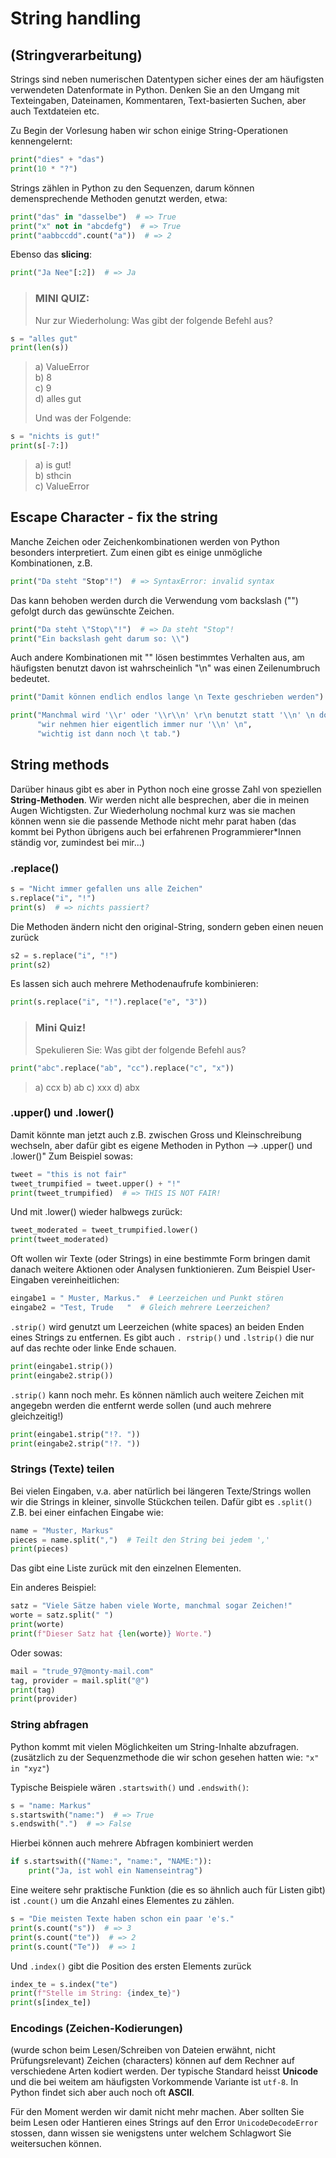 # String handling
## (Stringverarbeitung)

Strings sind neben numerischen Datentypen sicher eines der am häufigsten verwendeten Datenformate in Python.
Denken Sie an den Umgang mit Texteingaben, Dateinamen, Kommentaren, Text-basierten Suchen, aber auch Textdateien etc.

Zu Begin der Vorlesung haben wir schon einige String-Operationen kennengelernt:

```python 
print("dies" + "das")
print(10 * "?")

```
Strings zählen in Python zu den Sequenzen, darum können demensprechende Methoden genutzt werden, etwa:
```python 
print("das" in "dasselbe")  # => True
print("x" not in "abcdefg")  # => True
print("aabbccdd".count("a"))  # => 2

```
Ebenso das **slicing**:
```python 
print("Ja Nee"[:2])  # => Ja
```

> ### MINI QUIZ:
> Nur zur Wiederholung: Was gibt der folgende Befehl aus?
```python 
s = "alles gut"
print(len(s))
```
> a) ValueError  
> b) 8  
> c) 9  
> d) alles gut
>  
> Und was der Folgende:  
```python 
s = "nichts is gut!"
print(s[-7:])
```
> a) is gut!  
> b) sthcin  
> c) ValueError

## Escape Character - fix the string
Manche Zeichen oder Zeichenkombinationen werden von Python besonders interpretiert.
Zum einen gibt es einige unmögliche Kombinationen, z.B. 

<!--pytest-codeblocks:expect-error-->
```python 
print("Da steht "Stop"!")  # => SyntaxError: invalid syntax

```
Das kann behoben werden durch die Verwendung vom backslash ("\") gefolgt durch das gewünschte Zeichen.
```python 
print("Da steht \"Stop\"!")  # => Da steht "Stop"!
print("Ein backslash geht darum so: \\")
```

Auch andere Kombinationen mit "\" lösen bestimmtes Verhalten aus, am häufigsten benutzt davon ist wahrscheinlich "\n" was einen Zeilenumbruch bedeutet.
```python 
print("Damit können endlich endlos lange \n Texte geschrieben werden")
```
```python 
print("Manchmal wird '\\r' oder '\\r\\n' \r\n benutzt statt '\\n' \n doch",
      "wir nehmen hier eigentlich immer nur '\\n' \n",
      "wichtig ist dann noch \t tab.")
```

## String methods
Darüber hinaus gibt es aber in Python noch eine grosse Zahl von speziellen **String-Methoden**.
Wir werden nicht alle besprechen, aber die in meinen Augen Wichtigsten.
Zur Wiederholung nochmal kurz was sie machen können wenn sie die passende
Methode nicht mehr parat haben (das kommt bei Python übrigens auch bei
erfahrenen Programmierer*Innen ständig vor, zumindest bei mir...)

### .replace()
```python 
s = "Nicht immer gefallen uns alle Zeichen"
s.replace("i", "!")
print(s)  # => nichts passiert?

```
Die Methoden ändern nicht den original-String, sondern geben einen neuen zurück
<!--pytest-codeblocks:cont-->
```python 
s2 = s.replace("i", "!")
print(s2)


```
Es lassen sich auch mehrere Methodenaufrufe kombinieren:
<!--pytest-codeblocks:cont-->
```python 
print(s.replace("i", "!").replace("e", "3"))

```
> ### Mini Quiz!
> Spekulieren Sie: Was gibt der folgende Befehl aus?
```python 
print("abc".replace("ab", "cc").replace("c", "x"))
```
> a) ccx b) ab c) xxx d) abx


### .upper() und .lower()
Damit könnte man jetzt auch z.B. zwischen Gross und Kleinschreibung wechseln,
aber dafür gibt es eigene Methoden in Python --> .upper() und .lower()"
Zum Beispiel sowas:
```python 
tweet = "this is not fair"
tweet_trumpified = tweet.upper() + "!"
print(tweet_trumpified)  # => THIS IS NOT FAIR!

```
Und mit .lower() wieder halbwegs zurück:
<!--pytest-codeblocks:cont-->
```python 
tweet_moderated = tweet_trumpified.lower()
print(tweet_moderated)


```
Oft wollen wir Texte (oder Strings) in eine bestimmte Form bringen damit danach weitere Aktionen oder Analysen funktionieren.
Zum Beispiel User-Eingaben vereinheitlichen:
```python 
eingabe1 = " Muster, Markus."  # Leerzeichen und Punkt stören
eingabe2 = "Test, Trude   "  # Gleich mehrere Leerzeichen?

```
`.strip()` wird genutzt um Leerzeichen (white spaces) an beiden Enden eines Strings zu entfernen. Es gibt auch `. rstrip()` und `.lstrip()` die nur auf das rechte oder linke Ende schauen.
<!--pytest-codeblocks:cont-->
```python 
print(eingabe1.strip())
print(eingabe2.strip())
```

`.strip()` kann noch mehr. Es können nämlich auch weitere Zeichen mit angegebn werden die entfernt werde sollen (und auch mehrere gleichzeitig!)
<!--pytest-codeblocks:cont-->
```python 
print(eingabe1.strip("!?. ")) 
print(eingabe2.strip("!?. "))
```

### Strings (Texte) teilen
Bei vielen Eingaben, v.a. aber natürlich bei längeren Texte/Strings wollen wir die Strings in kleiner, sinvolle Stückchen teilen.
Dafür gibt es `.split()` Z.B. bei einer einfachen Eingabe wie:
```python 
name = "Muster, Markus"
pieces = name.split(",")  # Teilt den String bei jedem ','
print(pieces)
```
Das gibt eine Liste zurück mit den einzelnen Elementen.

Ein anderes Beispiel:
```python 
satz = "Viele Sätze haben viele Worte, manchmal sogar Zeichen!"
worte = satz.split(" ")
print(worte)
print(f"Dieser Satz hat {len(worte)} Worte.")
```

Oder sowas:
```python 
mail = "trude_97@monty-mail.com"
tag, provider = mail.split("@")
print(tag)
print(provider)
```

### String abfragen
Python kommt mit vielen Möglichkeiten um String-Inhalte abzufragen.
(zusätzlich zu der Sequenzmethode die wir schon gesehen hatten wie: `"x" in "xyz"`)

Typische Beispiele wären `.startswith()` und `.endswith()`:
```python 
s = "name: Markus"
s.startswith("name:")  # => True
s.endswith(".")  # => False

```

Hierbei können auch mehrere Abfragen kombiniert werden
<!--pytest-codeblocks:cont-->
```python 
if s.startswith(("Name:", "name:", "NAME:")):
    print("Ja, ist wohl ein Namenseintrag")

```
Eine weitere sehr praktische Funktion (die es so ähnlich auch für Listen gibt)
ist `.count()` um die Anzahl eines Elementes zu zählen.
```python 
s = "Die meisten Texte haben schon ein paar 'e's."
print(s.count("s"))  # => 3
print(s.count("te"))  # => 2
print(s.count("Te"))  # => 1

```
Und `.index()` gibt die Position des ersten Elements zurück
<!--pytest-codeblocks:cont-->
```python 
index_te = s.index("te")
print(f"Stelle im String: {index_te}")
print(s[index_te])

```
### Encodings (Zeichen-Kodierungen)
(wurde schon beim Lesen/Schreiben von Dateien erwähnt, nicht Prüfungsrelevant)
Zeichen (characters) können auf dem Rechner auf verschiedene Arten kodiert werden. Der typische Standard heisst **Unicode** und die bei weitem am häufigsten Vorkommende Variante ist `utf-8`. In Python findet sich aber auch noch oft **ASCII**.

Für den Moment werden wir damit nicht mehr machen.
Aber sollten Sie beim Lesen oder Hantieren eines Strings auf den Error `UnicodeDecodeError` stossen, dann wissen sie wenigstens unter welchem Schlagwort Sie weitersuchen können.
